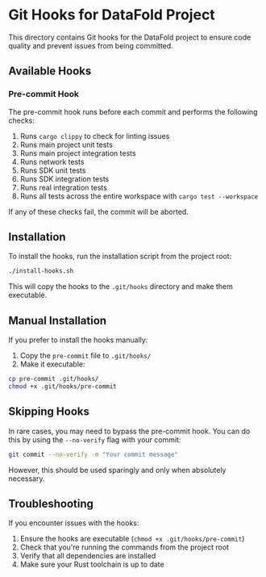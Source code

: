 # Git Hooks for DataFold Project

This directory contains Git hooks for the DataFold project to ensure code quality and prevent issues from being committed.

## Available Hooks

### Pre-commit Hook

The pre-commit hook runs before each commit and performs the following checks:

1. Runs `cargo clippy` to check for linting issues
2. Runs main project unit tests
3. Runs main project integration tests
4. Runs network tests
5. Runs SDK unit tests
6. Runs SDK integration tests
7. Runs real integration tests
8. Runs all tests across the entire workspace with `cargo test --workspace`

If any of these checks fail, the commit will be aborted.

## Installation

To install the hooks, run the installation script from the project root:

```bash
./install-hooks.sh
```

This will copy the hooks to the `.git/hooks` directory and make them executable.

## Manual Installation

If you prefer to install the hooks manually:

1. Copy the `pre-commit` file to `.git/hooks/`
2. Make it executable:

```bash
cp pre-commit .git/hooks/
chmod +x .git/hooks/pre-commit
```

## Skipping Hooks

In rare cases, you may need to bypass the pre-commit hook. You can do this by using the `--no-verify` flag with your commit:

```bash
git commit --no-verify -m "Your commit message"
```

However, this should be used sparingly and only when absolutely necessary.

## Troubleshooting

If you encounter issues with the hooks:

1. Ensure the hooks are executable (`chmod +x .git/hooks/pre-commit`)
2. Check that you're running the commands from the project root
3. Verify that all dependencies are installed
4. Make sure your Rust toolchain is up to date
